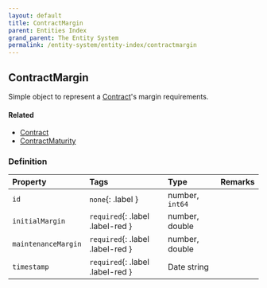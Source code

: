 ```yaml
---
layout: default
title: ContractMargin
parent: Entities Index
grand_parent: The Entity System
permalink: /entity-system/entity-index/contractmargin
---
```


## ContractMargin
Simple object to represent a [Contract]({{site.baseurl}}/entity-system/entity-index/contract)'s margin requirements.

#### Related
- [Contract]({{site.baseurl}}/entity-system/entity-index/contract)
- [ContractMaturity]({{site.baseurl}}/entity-system/entity-index/contractmaturity)

### Definition

| Property | Tags | Type | Remarks
|:---------|:-----|:-----|:-------
| `id` | `none`{: .label } | number, `int64` |
| `initialMargin` | `required`{: .label .label-red } | number, double |
| `maintenanceMargin` | `required`{: .label .label-red } | number, double |
| `timestamp` | `required`{: .label .label-red } | Date string |